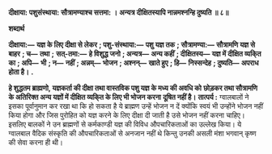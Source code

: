**दीक्षाया: पशुसंस्थाया: सौत्रामण्याश्च सत्तमा: ।** **अन्यत्र दीक्षितस्यापि नान्नमश्नन्हि दुष्यति ॥ ८॥** 

**शब्दार्थ** 

**दीक्षाया:—** **यज्ञ के लिए दीक्षा से लेकर** **; पशु-संस्थाया:—** **पशु यज्ञ तक** **; सौत्रामण्या:—** **सौत्रामणि यज्ञ से बाहर** **; च—** **तथा** **;** **सत्-तमा:—** **हे विशुद्ध जनो** **; अन्यत्र—** **अन्य कहीं** **; दीक्षितस्य—** **यज्ञ में दीक्षित व्यकि्त का** **; अपि—** **भी** **; न—** **नहीं** **; अन्नम्—** **भोजन** **; अश्नन्—** **खाते हुए** **; हि—** **निस्सन्देह** **; दुष्यति—** **अपराध होता है।** **.** 

**हे शुद्धतम ब्राह्मणो, यज्ञकर्ता की दीक्षा तथा वास्तविक पशु यज्ञ के मध्य की अवधि को** **छोड़कर तथा सौत्रामणि के अतिरिक्त अन्य यज्ञों में दीक्षित व्यकि्त के लिए भी भोजन करना** **दूषित नहीं है।** **तात्पर्य :** ग्वालबालों ने इसका पूर्वानुमान कर रखा था कि हो सकता है ये ब्राह्मण उन्हें भोजन न दें क्योंकि स्वयं भी उन्होंने भोजन नहीं किया होगा और जिस पुरोहित को यज्ञ करने के लिए दीक्षा दी जाती है उसे भोजन नहीं करना चाहिए। इसलिए बालकों ने उन ब्राह्मणों से कर्मकाण्डी यज्ञ की विविध औपचारिकताओं का उल्लेख किया। ये ग्वालबाल वैदिक संस्कृति की औपचारिकताओं से अनजान नहीं थे किन्तु उनकी असली मंशा भगवान् कृष्ण की सेवा करना ही थी।  